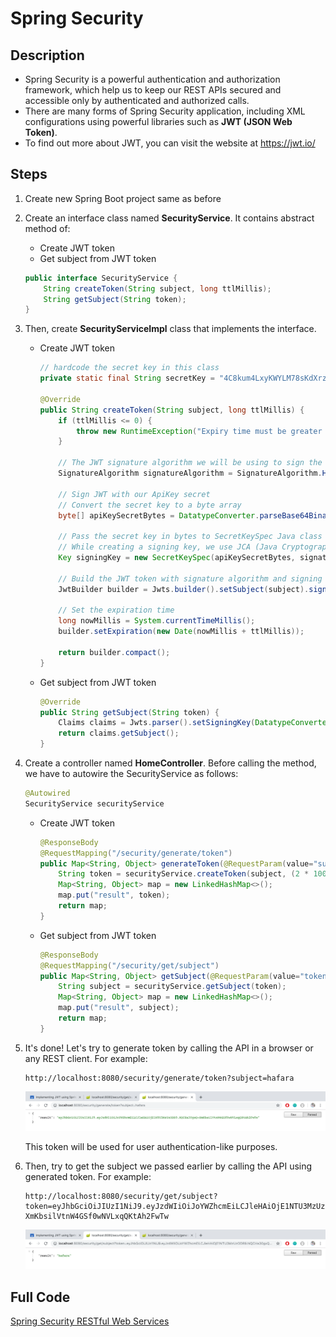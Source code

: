# Spring Security

## Description
* Spring Security is a powerful authentication and authorization framework, which help us
to keep our REST APIs
secured and accessible only by authenticated and authorized calls.
* There are many forms of Spring Security application, including XML configurations using powerful
libraries such as **JWT (JSON Web Token)**.
* To find out more about JWT, you can visit the website at https://jwt.io/

## Steps
1. Create new Spring Boot project same as before
2. Create an interface class named **SecurityService**. It contains abstract method of:
   * Create JWT token
   * Get subject from JWT token

    ```java
    public interface SecurityService {
        String createToken(String subject, long ttlMillis);
        String getSubject(String token);
    }
    ```
3. Then, create **SecurityServiceImpl** class that implements the interface.
   * Create JWT token
        ```java
        // hardcode the secret key in this class
        private static final String secretKey = "4C8kum4LxyKWYLM78sKdXrzbBjDCFyfX";
        
        @Override
        public String createToken(String subject, long ttlMillis) {
            if (ttlMillis <= 0) {
                throw new RuntimeException("Expiry time must be greater than Zero :["+ttlMillis+"] ");
            }
            
            // The JWT signature algorithm we will be using to sign the token
            SignatureAlgorithm signatureAlgorithm = SignatureAlgorithm.HS256;
            
            // Sign JWT with our ApiKey secret
            // Convert the secret key to a byte array 
            byte[] apiKeySecretBytes = DatatypeConverter.parseBase64Binary(secretKey);

            // Pass the secret key in bytes to SecretKeySpec Java class to get a signingKey
            // While creating a signing key, we use JCA (Java Cryptography Architecture)
            Key signingKey = new SecretKeySpec(apiKeySecretBytes, signatureAlgorithm.getJcaName());
            
            // Build the JWT token with signature algorithm and signing key above
            JwtBuilder builder = Jwts.builder().setSubject(subject).signWith(signatureAlgorithm, signingKey);
            
            // Set the expiration time
            long nowMillis = System.currentTimeMillis();
            builder.setExpiration(new Date(nowMillis + ttlMillis));
            
            return builder.compact();
        }
        ```
   * Get subject from JWT token
        ```java
        @Override
        public String getSubject(String token) {
            Claims claims = Jwts.parser().setSigningKey(DatatypeConverter.parseBase64Binary(secretKey)).parseClaimsJws(token).getBody();
            return claims.getSubject();
        }
        ```
4. Create a controller named **HomeController**. Before
calling the method, we have to autowire the SecurityService as follows:

    ```java
    @Autowired
    SecurityService securityService
    ```
   * Create JWT token
  
        ```java
        @ResponseBody
        @RequestMapping("/security/generate/token")
        public Map<String, Object> generateToken(@RequestParam(value="subject") String subject) {
            String token = securityService.createToken(subject, (2 * 1000 * 60));
            Map<String, Object> map = new LinkedHashMap<>();
            map.put("result", token);
            return map;
        }
        ```

   * Get subject from JWT token
  
        ```java
        @ResponseBody
        @RequestMapping("/security/get/subject")
        public Map<String, Object> getSubject(@RequestParam(value="token") String token) {
            String subject = securityService.getSubject(token);
            Map<String, Object> map = new LinkedHashMap<>();
            map.put("result", subject);
            return map;
        }
        ```
5. It's done! Let's try to generate token by calling the API in a browser or any REST client. For example:

    ```
    http://localhost:8080/security/generate/token?subject=hafara
    ```

    ![](/img/ss14.png)
 
    This token will be used for user authentication-like purposes.

6. Then, try to get the subject we passed earlier by calling the API using generated token. For example:

    ```
    http://localhost:8080/security/get/subject?token=eyJhbGciOiJIUzI1NiJ9.eyJzdWIiOiJoYWZhcmEiLCJleHAiOjE1NTU3MzUzODR9.NQCHa30gxQ-XmKbsilVtnW4GSf0wNVLxqQKtAh2FwTw
    ```

    ![](/img/ss15.png)

## Full Code

[Spring Security RESTful Web Services](book-management/)

